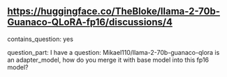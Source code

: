 ## https://huggingface.co/TheBloke/llama-2-70b-Guanaco-QLoRA-fp16/discussions/4

contains_question: yes

question_part: I have a question: Mikael110/llama-2-70b-guanaco-qlora is an adapter_model, how do you merge it with base model into this fp16 model?